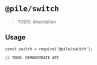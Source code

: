 # `@pile/switch`

> TODO: description

## Usage

```
const switch = require('@pile/switch');

// TODO: DEMONSTRATE API
```
